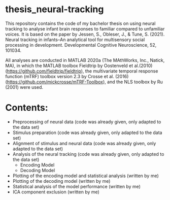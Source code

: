 # thesis_neural-tracking

This repository contains the code of my bachelor thesis on using neural tracking to analyse infant brain responses to familiar compared to unfamiliar voices. It is based on the paper by Jessen, S., Obleser, J., & Tune, S. (2021). Neural tracking in infants–An analytical tool for multisensory social processing in development. Developmental Cognitive Neuroscience, 52, 101034.

All analyses are conducted in MATLAB 2020a (The MAthWorks, Inc., Natick, MA), in which the MATLAB toolbox Fieldtrip by Oostenveld et al.(2010) (https://github.com/fieldtrip/fieldtrip), the multivariate temporal response function (mTRF) toolbox version 2.3 by Crosse et al. (2016) (https://github.com/mickcrosse/mTRF-Toolbox), and the NLS toolbox by Ru (2001) were used. 

# Contents:
- Preprocessing of neural data (code was already given, only adapted to the data set)
- Stimulus preparation (code was already given, only adapted to the data set)
- Alignment of stimulus and neural data (code was already given, only adapted to the data set)
- Analysis of the neural tracking (code was already given, only adapted to the data set)
    - Encoding Model
    - Decoding Model
- Plotting of the encoding model and statistical analysis (written by me)
- Plotting of the decoding model (written by me)
- Statistical analysis of the model performance (written by me)
- ICA component exclusion (written by me)
